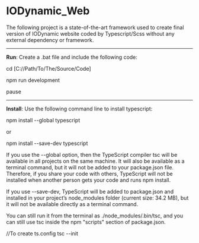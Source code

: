 # IODynamic_Web
The following project is a state-of-the-art framework used to create final version of IODynamic website coded by Typescript/Scss without any external dependency or framework.

------------------------------
**Run**:
Create a .bat file and include the following code:

cd [C://Path/To/The/Source/Code]

npm run development

pause

------------------------------
**Install**:
Use the following command line to install typescript:

npm install --global typescript

or

npm install --save-dev typescript

If you use the --global option, then the TypeScript compiler tsc will be available in all projects on the same machine. It will also be available as a terminal command, but it will not be added to your package.json file. Therefore, if you share your code with others, TypeScript will not be installed when another person gets your code and runs npm install.

If you use --save-dev, TypeScript will be added to package.json and installed in your project’s node_modules folder (current size: 34.2 MB), but it will not be available directly as a terminal command.

You can still run it from the terminal as ./node_modules/.bin/tsc, and you can still use tsc inside the npm "scripts" section of package.json.


//To create ts.config
tsc --init
